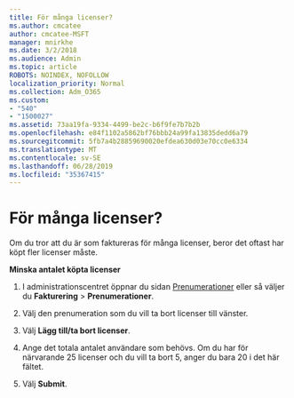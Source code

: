 ```yaml
---
title: För många licenser?
ms.author: cmcatee
author: cmcatee-MSFT
manager: mnirkhe
ms.date: 3/2/2018
ms.audience: Admin
ms.topic: article
ROBOTS: NOINDEX, NOFOLLOW
localization_priority: Normal
ms.collection: Adm_O365
ms.custom:
- "540"
- "1500027"
ms.assetid: 73aa19fa-9334-4499-be2c-b6f9fe7b7b2b
ms.openlocfilehash: e84f1102a5862bf76bbb24a99fa13835dedd6a79
ms.sourcegitcommit: 5fb7a4b28859690020efdea630d03e70cc0e6334
ms.translationtype: MT
ms.contentlocale: sv-SE
ms.lasthandoff: 06/28/2019
ms.locfileid: "35367415"
---
```

# <a name="too-many-licenses"></a>För många licenser?

Om du tror att du är som faktureras för många licenser, beror det oftast har köpt fler licenser måste.
  
 **Minska antalet köpta licenser**
  
1. I administrationscentret öppnar du sidan [Prenumerationer](https://go.microsoft.com/fwlink/p/?linkid=842054) eller så väljer du **Fakturering** \> **Prenumerationer**.

2. Välj den prenumeration som du vill ta bort licenser till vänster.

3. Välj **Lägg till/ta bort licenser**.

4. Ange det totala antalet användare som behövs. Om du har för närvarande 25 licenser och du vill ta bort 5, anger du bara 20 i det här fältet.

5. Välj **Submit**.
